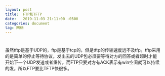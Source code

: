 ```yaml
---
layout: post
title:  FTP和TFTP
date:   2019-11-03 21:11:00 -0500
categories: document
tag: 网络
---
```



#
虽然tftp是基于UDP的，ftp是基于tcp的，但是tftp的传输速度远不及tfp。tftp采用的是简单的停止等待协议，发出去的UDP包必须要等待对方的回答或者超时才能开始下一个UDP发送或者重传。而FTP只要对方有ACK表示有win空间就可以持续的发，所以FTP要比TFTP快很多。
#
